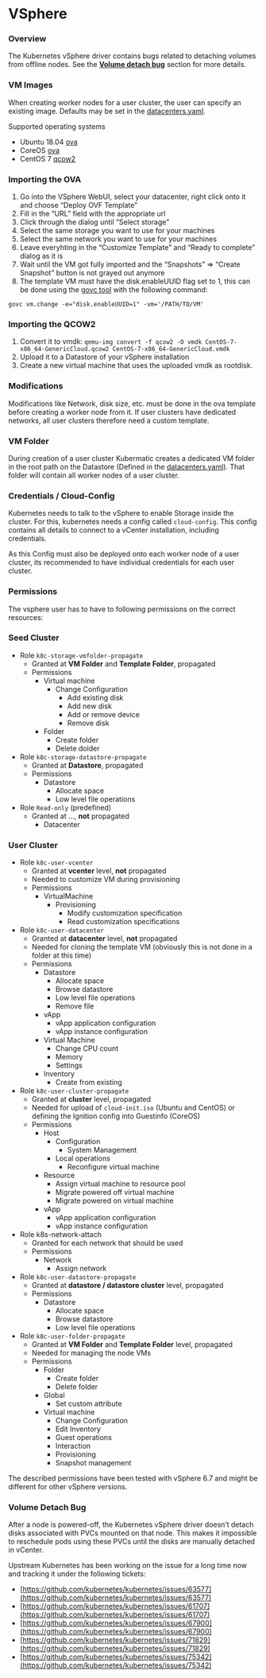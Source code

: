 # VSphere

### Overview <a id="vsphere"></a>

The Kubernetes vSphere driver contains bugs related to detaching volumes from offline nodes. See the [**Volume detach bug**](vsphere.md#volume-detach-bug) section for more details.

### VM Images

When creating worker nodes for a user cluster, the user can specify an existing image. Defaults may be set in the [datacenters.yaml](https://docs.kubermatic.io/installation/install_kubermatic/#defining-the-datacenters).

Supported operating systems

* Ubuntu 18.04 [ova](https://cloud-images.ubuntu.com/releases/18.04/release/ubuntu-18.04-server-cloudimg-amd64.ova)
* CoreOS [ova](https://stable.release.core-os.net/amd64-usr/current/coreos_production_vmware_ova.ova)
* CentOS 7 [qcow2](https://cloud.centos.org/centos/7/images/CentOS-7-x86_64-GenericCloud.qcow2)

### **Importing the OVA**

1. Go into the VSphere WebUI, select your datacenter, right click onto it and choose “Deploy OVF Template”
2. Fill in the “URL” field with the appropriate url
3. Click through the dialog until “Select storage”
4. Select the same storage you want to use for your machines
5. Select the same network you want to use for your machines
6. Leave everyhting in the “Customize Template” and “Ready to complete” dialog as it is
7. Wait until the VM got fully imported and the “Snapshots” =&gt; “Create Snapshot” button is not grayed out anymore
8. The template VM must have the disk.enableUUID flag set to 1, this can be done using the [govc tool](https://github.com/vmware/govmomi/tree/master/govc) with the following command:

```text
govc vm.change -e="disk.enableUUID=1" -vm='/PATH/TO/VM'
```

### **Importing the QCOW2**

1. Convert it to vmdk: `qemu-img convert -f qcow2 -O vmdk CentOS-7-x86_64-GenericCloud.qcow2 CentOS-7-x86_64-GenericCloud.vmdk`
2. Upload it to a Datastore of your vSphere installation
3. Create a new virtual machine that uses the uploaded vmdk as rootdisk.

### **Modifications**

Modifications like Network, disk size, etc. must be done in the ova template before creating a worker node from it. If user clusters have dedicated networks, all user clusters therefore need a custom template.

### VM Folder

During creation of a user cluster Kubermatic creates a dedicated VM folder in the root path on the Datastore \(Defined in the [datacenters.yaml](https://docs.kubermatic.io/installation/install_kubermatic/#defining-the-datacenters)\). That folder will contain all worker nodes of a user cluster.

### Credentials / Cloud-Config

Kubernetes needs to talk to the vSphere to enable Storage inside the cluster. For this, kubernetes needs a config called `cloud-config`. This config contains all details to connect to a vCenter installation, including credentials.

As this Config must also be deployed onto each worker node of a user cluster, its recommended to have individual credentials for each user cluster.

### Permissions

The vsphere user has to have to following permissions on the correct resources:

### **Seed Cluster**

* Role `k8c-storage-vmfolder-propagate`
  * Granted at **VM Folder** and **Template Folder**, propagated
  * Permissions
    * Virtual machine
      * Change Configuration
        * Add existing disk
        * Add new disk
        * Add or remove device
        * Remove disk
    * Folder
      * Create folder
      * Delete dolder
* Role `k8c-storage-datastore-propagate`
  * Granted at **Datastore**, propagated
  * Permissions
    * Datastore
      * Allocate space
      * Low level file operations
* Role `Read-only` \(predefined\)
  * Granted at …, **not** propagated
    * Datacenter

### **User Cluster**

* Role `k8c-user-vcenter`
  * Granted at **vcenter** level, **not** propagated
  * Needed to customize VM during provisioning
  * Permissions
    * VirtualMachine
      * Provisioning
        * Modify customization specification
        * Read customization specifications
* Role `k8c-user-datacenter`
  * Granted at **datacenter** level, **not** propagated
  * Needed for cloning the template VM \(obviously this is not done in a folder at this time\)
  * Permissions
    * Datastore
      * Allocate space
      * Browse datastore
      * Low level file operations
      * Remove file
    * vApp
      * vApp application configuration
      * vApp instance configuration
    * Virtual Machine
      * Change CPU count
      * Memory
      * Settings
    * Inventory
      * Create from existing
* Role `k8c-user-cluster-propagate`
  * Granted at **cluster** level, propagated
  * Needed for upload of `cloud-init.iso` \(Ubuntu and CentOS\) or defining the Ignition config into Guestinfo \(CoreOS\)
  * Permissions
    * Host
      * Configuration
        * System Management
      * Local operations
        * Reconfigure virtual machine
    * Resource
      * Assign virtual machine to resource pool
      * Migrate powered off virtual machine
      * Migrate powered on virtual machine
    * vApp
      * vApp application configuration
      * vApp instance configuration
* Role k8s-network-attach
  * Granted for each network that should be used
  * Permissions
    * Network
      * Assign network
* Role `k8c-user-datastore-propagate`
  * Granted at **datastore / datastore cluster** level, propagated
  * Permissions
    * Datastore
      * Allocate space
      * Browse datastore
      * Low level file operations
* Role `k8c-user-folder-propagate`
  * Granted at **VM Folder** and **Template Folder** level, propagated
  * Needed for managing the node VMs
  * Permissions
    * Folder
      * Create folder
      * Delete folder
    * Global
      * Set custom attribute
    * Virtual machine
      * Change Configuration
      * Edit Inventory
      * Guest operations
      * Interaction
      * Provisioning
      * Snapshot management

The described permissions have been tested with vSphere 6.7 and might be different for other vSphere versions.

### **Volume Detach Bug**

After a node is powered-off, the Kubernetes vSphere driver doesn’t detach disks associated with PVCs mounted on that node. This makes it impossible to reschedule pods using these PVCs until the disks are manually detached in vCenter.

Upstream Kubernetes has been working on the issue for a long time now and tracking it under the following tickets:

* [https://github.com/kubernetes/kubernetes/issues/63577](https://github.com/kubernetes/kubernetes/issues/63577)
* [https://github.com/kubernetes/kubernetes/issues/61707](https://github.com/kubernetes/kubernetes/issues/61707)
* [https://github.com/kubernetes/kubernetes/issues/67900](https://github.com/kubernetes/kubernetes/issues/67900)
* [https://github.com/kubernetes/kubernetes/issues/71829](https://github.com/kubernetes/kubernetes/issues/71829)
* [https://github.com/kubernetes/kubernetes/issues/75342](https://github.com/kubernetes/kubernetes/issues/75342)

